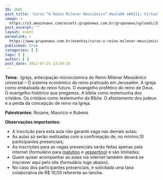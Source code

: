 ```yaml
---
ID: 2685
post_title: 'Curso “O Reino Milenar Messiânico” #aula04 &#8211; Virtual'
image: >
  https://s3.amazonaws.com/assets.gruponews.com.br/gruponews/uploads/2012/07/banner_rmma41.jpg
post_excerpt: ""
layout: event
permalink: >
  https://www.gruponews.com.br/eventos/curso-o-reino-milenar-messianico-aula04-virtual
published: true
categories: [ ]
tags: [ ]
author: [ ]
post_date: 2012-07-25 23:59:25
---
```

<strong>Tema:</strong>  Igreja, antecipação microcósmica do Reino Milenar Messiânico universal – O sistema econômico do reino praticado em Jerusalém. A igreja como embaixada do reino futuro. O evangelho profético do reino de Deus. O evangelho histórico que pregamos. A bíblia como testemunha dos cristãos. Os cristãos como testemunho da Bíblia. O afastamento dos judeus e a perda da concepção de reino na Igreja.

<strong>Palestrantes:</strong> Rosane, Maurício e Rubens

<strong>Observações importantes:</strong>
- A inscrição para esta aula não garante vaga nas demais aulas;
- As aulas só serão realizadas com a confirmação de, no mínimo,10 participantes presenciais;
- As inscrições para as vagas presenciais serão feitas apenas pela internet (formulário para <a title="Curso “O Reino Milenar Messiânico” #aula02 – Matutino" href="http://www.gruponews.com.br/eventos/curso-reino-milenar-messianico-aula02-matutino">matutino</a> e <a title="Curso “O Reino Milenar Messiânico” #aula02 – Vespertino" href="http://www.gruponews.com.br/eventos/curso-reino-milenar-messianico-aula02-vespertino">vespertino</a>) e são limitadas;
- Quem quiser acompanhar as aulas via internet também deverá se inscrever aqui pelo site (formulário logo abaixo);
- No caso dos participantes presenciais, é solicitada uma taxa colaborativa de R$ 10,00 referente ao lanche.